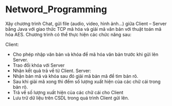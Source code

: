 # Netword_Programming

Xây chương trình Chat, gửi file (audio, video, hình ảnh…) giữa Client – Server
bằng Java với giao thức TCP mã hóa và giải mã văn bản với thuật toán mã hóa AES.
Chương trình có thể thực hiện các chức năng sau:

Client:
- Cho phép nhập văn bản và khóa để mã hóa văn bản trước khi gửi lên Server.
- Trao đổi khóa với Server
- Nhận kết quả trả về từ Client.
Server:
- Nhận bản mã và khóa sau đó giải mã bản mã để tìm bản rõ.
- Sau khi giải mã xong thì đếm số lượng xuất hiện của các chữ cái trong bản rõ.
- Trả về số lượng xuất hiện của các chữ cái cho Client
- Lưu trữ dữ liệu trên CSDL trong quá trình Client gửi lên.
